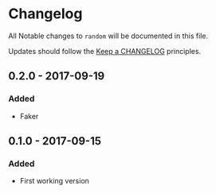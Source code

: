 # Changelog

All Notable changes to `random` will be documented in this file.

Updates should follow the [Keep a CHANGELOG](http://keepachangelog.com/) principles.

## 0.2.0 - 2017-09-19
### Added
- Faker

## 0.1.0 - 2017-09-15
### Added
- First working version
